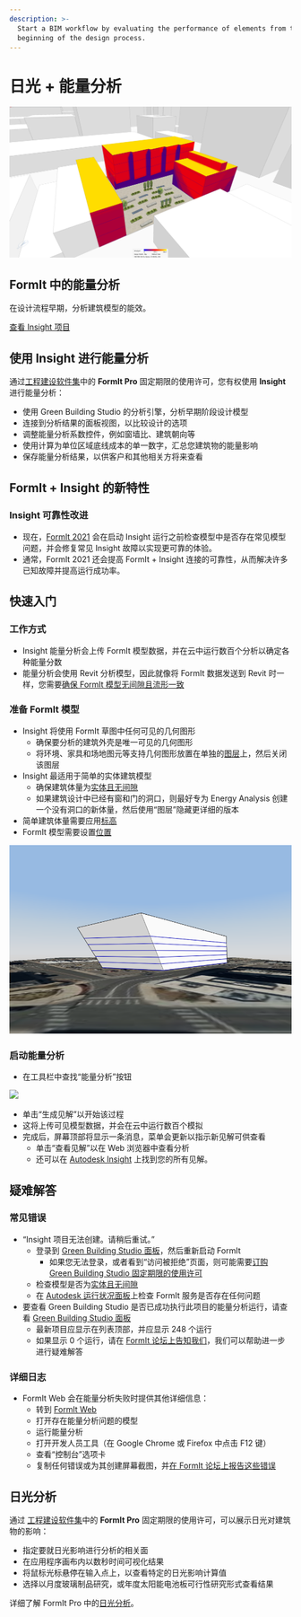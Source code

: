 ```yaml
---
description: >-
  Start a BIM workflow by evaluating the performance of elements from the
  beginning of the design process.
---
```


# 日光 + 能量分析

![](<../.gitbook/assets/20220317 Solar Analysis.png>)

## FormIt 中的能量分析

在设计流程早期，分析建筑模型的能效。

[查看 Insight 项目](https://gbs.autodesk.com/OneEnergy/Insight)

## 使用 Insight 进行能量分析

通过[工程建设软件集](https://www.autodesk.com.cn/collections/architecture-engineering-construction/overview)中的 **FormIt Pro** 固定期限的使用许可，您有权使用 **Insight** 进行能量分析：

* 使用 Green Building Studio 的分析引擎，分析早期阶段设计模型
* 连接到分析结果的面板视图，以比较设计的选项
* 调整能量分析系数控件，例如窗墙比、建筑朝向等
* 使用计算为单位区域底线成本的单一数字，汇总您建筑物的能量影响
* 保存能量分析结果，以供客户和其他相关方将来查看

## FormIt + Insight 的新特性<a href="#insight-what-s-new" id="insight-what-s-new"></a>

### **Insight 可靠性改进**<a href="#improvements-to-insight-reliability" id="improvements-to-insight-reliability"></a>

* 现在，[FormIt 2021](https://formit.autodesk.com/blog/post/introducing-formit-2021) 会在启动 Insight 运行之前检查模型中是否存在常见模型问题，并会修复常见 Insight 故障以实现更可靠的体验。
* 通常，FormIt 2021 还会提高 FormIt + Insight 连接的可靠性，从而解决许多已知故障并提高运行成功率。

## 快速入门 <a href="#insight-getting-started" id="insight-getting-started"></a>

### **工作方式** <a href="#how-it-works" id="how-it-works"></a>

* Insight 能量分析会上传 FormIt 模型数据，并在云中运行数百个分析以确定各种能量分数
* 能量分析会使用 Revit 分析模型，因此就像将 FormIt 数据发送到 Revit 时一样，您需要[确保 FormIt 模型无间隙且流形一致](https://formit.autodesk.com/blog/post/repairing-solid-models)

### **准备 FormIt 模型**<a href="#preparing-your-formit-model" id="preparing-your-formit-model"></a>

* Insight 将使用 FormIt 草图中任何可见的几何图形
   * 确保要分析的建筑外壳是唯一可见的几何图形
   * 将环境、家具和场地图元等支持几何图形放置在单独的[图层](../tool-library/layers.md)上，然后关闭该图层
* Insight 最适用于简单的实体建筑模型
   * 确保建筑体量为[实体且无间隙](https://formit.autodesk.com/blog/post/repairing-solid-models)
   * 如果建筑设计中已经有窗和门的洞口，则最好专为 Energy Analysis 创建一个没有洞口的新体量，然后使用“图层”隐藏更详细的版本
* 简单建筑体量需要应用[标高](../tool-library/levels-and-area.md)
* FormIt 模型需要设置[位置](../tool-library/setting-location.md)

![](../.gitbook/assets/insight.png)

### **启动能量分析**<a href="#starting-energy-analysis" id="starting-energy-analysis"></a>

* 在工具栏中查找“能量分析”按钮

![](../.gitbook/assets/generate\_insight.png)

* 单击“生成见解”以开始该过程
* 这将上传可见模型数据，并会在云中运行数百个模拟
* 完成后，屏幕顶部将显示一条消息，菜单会更新以指示新见解可供查看
   * 单击“查看见解”以在 Web 浏览器中查看分析
   * 还可以在 [Autodesk Insight](https://gbs.autodesk.com/OneEnergy/Insight) 上找到您的所有见解。

## 疑难解答 <a href="#insight-troubleshooting" id="insight-troubleshooting"></a>

### **常见错误** <a href="#common-errors" id="common-errors"></a>

* “Insight 项目无法创建。请稍后重试。”
   * 登录到 [Green Building Studio 面板](https://gbs.autodesk.com/GBS/Project)，然后重新启动 FormIt
      * 如果您无法登录，或者看到“访问被拒绝”页面，则可能需要[订购 Green Building Studio 固定期限的使用许可](https://knowledge.autodesk.com/search-result/caas/CloudHelp/cloudhelp/CHS/BPA-Help/files/GUID-7FCFF904-F943-4020-BF7F-53AA7148673D-htm.html)
   * 检查模型是否为[实体且无间隙](https://formit.autodesk.com/blog/post/repairing-solid-models)
   * 在 [Autodesk 运行状况面板](https://health.autodesk.com/)上检查 FormIt 服务是否存在任何问题
* 要查看 Green Building Studio 是否已成功执行此项目的能量分析运行，请查看 [Green Building Studio 面板](https://gbs.autodesk.com/GBS/Project)
   * 最新项目应显示在列表顶部，并应显示 248 个运行
   * 如果显示 0 个运行，请在 [FormIt 论坛上告知我们](https://forums.autodesk.com/t5/formit-forum/bd-p/142?profile.language=zh-CN)，我们可以帮助进一步进行疑难解答

### **详细日志**<a href="#detailed-logs" id="detailed-logs"></a>

* FormIt Web 会在能量分析失败时提供其他详细信息：
   * 转到 [FormIt Web](https://formit.autodesk.com/app)
   * 打开存在能量分析问题的模型
   * 运行能量分析
   * 打开开发人员工具（在 Google Chrome 或 Firefox 中点击 F12 键）
   * 查看“控制台”选项卡
   * 复制任何错误或为其创建屏幕截图，并[在 FormIt 论坛上报告这些错误](https://forums.autodesk.com/t5/formit-forum/bd-p/142?profile.language=zh-CN)

## 日光分析

通过 [工程建设软件集]( https://www.autodesk.com.cn/collections/architecture-engineering-construction/overview)中的 **FormIt Pro** 固定期限的使用许可，可以展示日光对建筑物的影响：

* 指定要就日光影响进行分析的相关面
* 在应用程序画布内以数秒时间可视化结果
* 将鼠标光标悬停在输入点上，以查看特定的日光影响计算值
* 选择以月度玻璃制品研究，或年度太阳能电池板可行性研究形式查看结果

详细了解 FormIt Pro 中的[日光分析](../tool-library/solar-analysis.md)。
